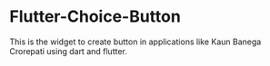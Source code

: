 # Flutter-Choice-Button
This is the widget to create button in applications like Kaun Banega Crorepati using dart and flutter.
